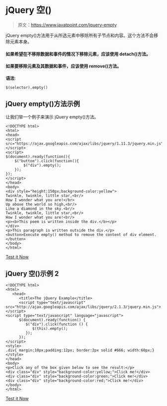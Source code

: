 # jQuery 空()

> 原文：<https://www.javatpoint.com/jquery-empty>

jQuery empty()方法用于从所选元素中移除所有子节点和内容。这个方法不会移除元素本身。

#### 如果希望在不移除数据和事件的情况下移除元素，应该使用 detach()方法。

#### 如果要移除元素及其数据和事件，应该使用 remove()方法。

**语法**:

```
$(selector).empty()

```

## jQuery empty()方法示例

让我们举一个例子来演示 jQuery empty()方法。

```
<!DOCTYPE html>
<html>
<head>
<script src="https://ajax.googleapis.com/ajax/libs/jquery/1.11.3/jquery.min.js"></script>
<script>
$(document).ready(function(){
    $("button").click(function(){
        $("div").empty();
    });
});
</script>
</head>
<body>
<div style="height:150px;background-color:yellow">
Twinkle, twinkle, little star,<br/>
How I wonder what you are!</br>
Up above the world so high,<br/>
Like a diamond in the sky.<br/>
Twinkle, twinkle, little star,<br/>
How I wonder what you are!<br/>
<p><b>This poem is written inside the div.</b></p>
</div>
<p>This paragraph is written outside the div.</p>
<button>Execute empty() method to remove the content of div element.</button>
</body>
</html>

```

[Test it Now](https://www.javatpoint.com/oprweb/test.jsp?filename=jqueryempty1)

## jQuery 空()示例 2

```
<!DOCTYPE html>
<html>
   <head>
      <title>The jQuery Example</title>
      <script type="text/javascript" src="http://ajax.googleapis.com/ajax/libs/jquery/2.1.3/jquery.min.js"></script>
<script type="text/javascript" language="javascript">
      $(document).ready(function() {
         $("div").click(function () {
            $(this).empty();
         });
      });
</script>
<style>
.div{ margin:10px;padding:12px; border:2px solid #666; width:60px;}
</style>
</head>
<body>
<p>Click any of the box given below to see the result:</p>
<div class="div" style="background-color:yellow;">Click me!</div>
<div class="div" style="background-color:green;">Click me!</div>
<div class="div" style="background-color:red;">Click me!</div>
</body>
</html>

```

[Test it Now](https://www.javatpoint.com/oprweb/test.jsp?filename=jqueryempty2)